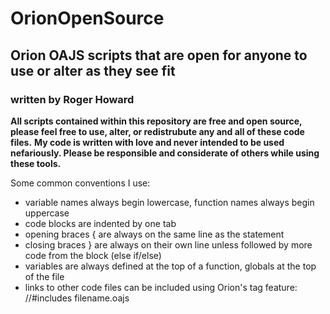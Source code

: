 # OrionOpenSource
## Orion OAJS scripts that are open for anyone to use or alter as they see fit
### written by Roger Howard

**All scripts contained within this repository are free and open source, please feel free to use, alter, or redistrubute any and all of these code files.**
**My code is written with love and never intended to be used nefariously.  Please be responsible and considerate of others while using these tools.**

Some common conventions I use:
 - variable names always begin lowercase, function names always begin uppercase
 - code blocks are indented by one tab
 - opening braces { are always on the same line as the statement
 - closing braces } are always on their own line unless followed by more code from the block (else if/else)
 - variables are always defined at the top of a function, globals at the top of the file
 - links to other code files can be included using Orion's tag feature: //#includes filename.oajs
 
